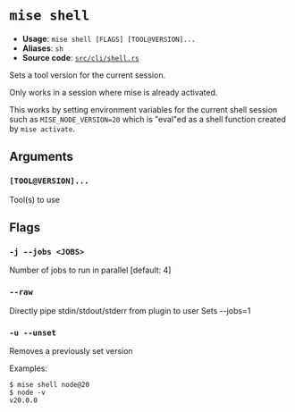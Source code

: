 # `mise shell`

- **Usage**: `mise shell [FLAGS] [TOOL@VERSION]...`
- **Aliases**: `sh`
- **Source code**: [`src/cli/shell.rs`](https://github.com/jdx/mise/blob/main/src/cli/shell.rs)

Sets a tool version for the current session.

Only works in a session where mise is already activated.

This works by setting environment variables for the current shell session
such as `MISE_NODE_VERSION=20` which is "eval"ed as a shell function created by `mise activate`.

## Arguments

### `[TOOL@VERSION]...`

Tool(s) to use

## Flags

### `-j --jobs <JOBS>`

Number of jobs to run in parallel
[default: 4]

### `--raw`

Directly pipe stdin/stdout/stderr from plugin to user Sets --jobs=1

### `-u --unset`

Removes a previously set version

Examples:

    $ mise shell node@20
    $ node -v
    v20.0.0
